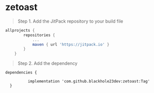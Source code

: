 # zetoast

> Step 1. Add the JitPack repository to your build file
```gradle
allprojects {
		repositories {
			...
			maven { url 'https://jitpack.io' }
		}
	}
  ```
  
  > Step 2. Add the dependency
  
  ```
  dependencies {
  
	        implementation 'com.github.blackhole23dev:zetoast:Tag'
	}
  ```
